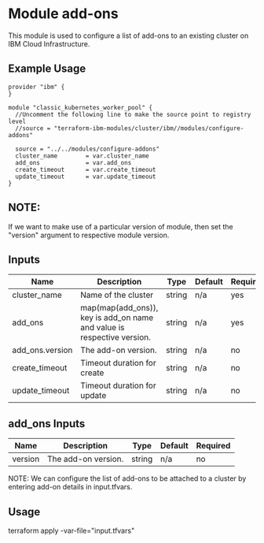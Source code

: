 # Module add-ons

This module is used to configure a list of add-ons to an existing cluster on IBM Cloud Infrastructure.

## Example Usage
```
provider "ibm" {
}

module "classic_kubernetes_worker_pool" {
  //Uncomment the following line to make the source point to registry level
  //source = "terraform-ibm-modules/cluster/ibm//modules/configure-addons"

  source = "../../modules/configure-addons"
  cluster_name        = var.cluster_name
  add_ons             = var.add_ons
  create_timeout      = var.create_timeout
  update_timeout      = var.update_timeout
}
```
## NOTE:

If we want to make use of a particular version of module, then set the "version" argument to respective module version.

<!-- BEGINNING OF PRE-COMMIT-TERRAFORM DOCS HOOK -->
## Inputs

| Name                              | Description                                                           | Type   | Default | Required|
|-----------------------------------|---------------------------------------------------------------------- |--------|---------|---------|
| cluster\_name                     | Name of the cluster                                                   | string | n/a     | yes     |
| add\_ons                          | map(map(add_ons)), key is add_on name and value is respective version.| string | n/a     | yes     |
| add\_ons.version                  | The add-on version.                                                   | string | n/a     | no      |
| create_timeout                    | Timeout duration for create                                           | string | n/a     | no      |
| update_timeout                    | Timeout duration for update                                           | string | n/a     | no      |


<!-- END OF PRE-COMMIT-TERRAFORM DOCS HOOK -->

<!-- BEGINNING OF PRE-COMMIT-TERRAFORM DOCS HOOK -->
## add_ons Inputs

| Name                              | Description                                           | Type   | Default | Required |
|-----------------------------------|-------------------------------------------------------|--------|---------|----------|
| version                           | The add-on version.                                   | string | n/a     | no       |

<!-- END OF PRE-COMMIT-TERRAFORM DOCS HOOK -->

NOTE: We can configure the list of add-ons to be attached to a cluster by entering add-on details in input.tfvars.


## Usage

terraform apply -var-file="input.tfvars"

